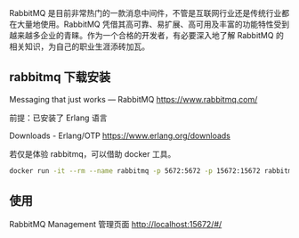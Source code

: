 RabbitMQ 是目前非常热门的一款消息中间件，不管是互联网行业还是传统行业都在大量地使用。RabbitMQ 凭借其高可靠、易扩展、高可用及丰富的功能特性受到越来越多企业的青睐。作为一个合格的开发者，有必要深入地了解 RabbitMQ 的相关知识，为自己的职业生涯添砖加瓦。

## rabbitmq 下载安装

Messaging that just works — RabbitMQ
<https://www.rabbitmq.com/>

前提：已安装了 Erlang 语言

Downloads - Erlang/OTP
<https://www.erlang.org/downloads>

若仅是体验 rabbitmq，可以借助 docker 工具。

```sh
docker run -it --rm --name rabbitmq -p 5672:5672 -p 15672:15672 rabbitmq:3.10-management
```

## 使用

RabbitMQ Management 管理页面
<http://localhost:15672/#/>
